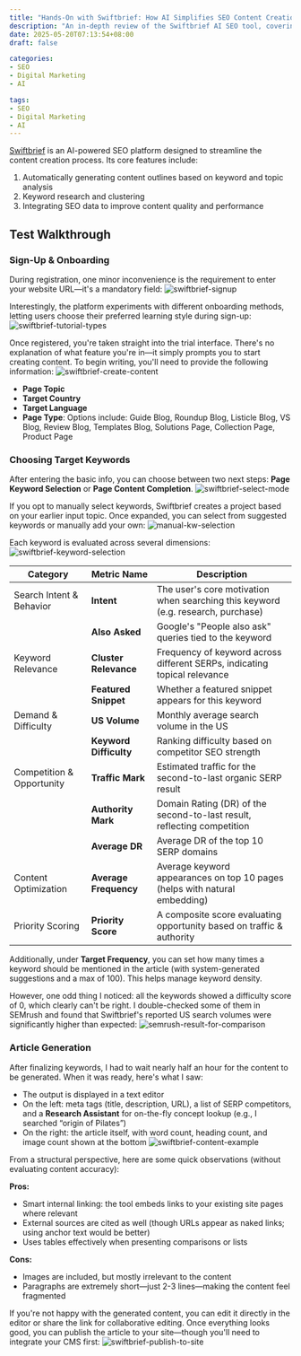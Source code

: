 ```yaml
---
title: "Hands-On with Swiftbrief: How AI Simplifies SEO Content Creation"
description: "An in-depth review of the Swiftbrief AI SEO tool, covering keyword research, content outlining, article generation, and publishing workflow."
date: 2025-05-20T07:13:54+08:00
draft: false

categories:
- SEO
- Digital Marketing
- AI

tags:
- SEO
- Digital Marketing
- AI
---
```



[Swiftbrief](https://www.swiftbrief.com/) is an AI-powered SEO platform designed to streamline the content creation process. Its core features include:

1. Automatically generating content outlines based on keyword and topic analysis
2. Keyword research and clustering
3. Integrating SEO data to improve content quality and performance


## Test Walkthrough

### Sign-Up & Onboarding

During registration, one minor inconvenience is the requirement to enter your website URL—it's a mandatory field:
![swiftbrief-signup](swiftbrief-signup.png)

Interestingly, the platform experiments with different onboarding methods, letting users choose their preferred learning style during sign-up:
![swiftbrief-tutorial-types](swiftbrief-tutorial-types.png)

Once registered, you're taken straight into the trial interface. There's no explanation of what feature you're in—it simply prompts you to start creating content.
To begin writing, you'll need to provide the following information:
![swiftbrief-create-content](swiftbrief-create-content.png)

* **Page Topic**
* **Target Country**
* **Target Language**
* **Page Type**:
  Options include: Guide Blog, Roundup Blog, Listicle Blog, VS Blog, Review Blog, Templates Blog, Solutions Page, Collection Page, Product Page


### Choosing Target Keywords

After entering the basic info, you can choose between two next steps: **Page Keyword Selection** or **Page Content Completion**.
![swiftbrief-select-mode](swiftbrief-select-mode.png)

If you opt to manually select keywords, Swiftbrief creates a project based on your earlier input topic. Once expanded, you can select from suggested keywords or manually add your own:
![manual-kw-selection](manual-kw-selection.png)

Each keyword is evaluated across several dimensions:
![swiftbrief-keyword-selection](swiftbrief-keyword-selection.png)

| Category                  | Metric Name            | Description                                                                      |
| ------------------------- | ---------------------- | -------------------------------------------------------------------------------- |
| Search Intent & Behavior  | **Intent**             | The user's core motivation when searching this keyword (e.g. research, purchase) |
|                           | **Also Asked**         | Google's "People also ask" queries tied to the keyword                           |
| Keyword Relevance         | **Cluster Relevance**  | Frequency of keyword across different SERPs, indicating topical relevance        |
|                           | **Featured Snippet**   | Whether a featured snippet appears for this keyword                              |
| Demand & Difficulty       | **US Volume**          | Monthly average search volume in the US                                          |
|                           | **Keyword Difficulty** | Ranking difficulty based on competitor SEO strength                              |
| Competition & Opportunity | **Traffic Mark**       | Estimated traffic for the second-to-last organic SERP result                     |
|                           | **Authority Mark**     | Domain Rating (DR) of the second-to-last result, reflecting competition          |
|                           | **Average DR**         | Average DR of the top 10 SERP domains                                            |
| Content Optimization      | **Average Frequency**  | Average keyword appearances on top 10 pages (helps with natural embedding)       |
| Priority Scoring          | **Priority Score**     | A composite score evaluating opportunity based on traffic & authority            |

Additionally, under **Target Frequency**, you can set how many times a keyword should be mentioned in the article (with system-generated suggestions and a max of 100). This helps manage keyword density.

However, one odd thing I noticed: all the keywords showed a difficulty score of 0, which clearly can't be right. I double-checked some of them in SEMrush and found that Swiftbrief's reported US search volumes were significantly higher than expected:
![semrush-result-for-comparison](semrush-result-for-comparison.png)



### Article Generation

After finalizing keywords, I had to wait nearly half an hour for the content to be generated. When it was ready, here's what I saw:

* The output is displayed in a text editor
* On the left: meta tags (title, description, URL), a list of SERP competitors, and a **Research Assistant** for on-the-fly concept lookup (e.g., I searched “origin of Pilates”)
* On the right: the article itself, with word count, heading count, and image count shown at the bottom
  ![swiftbrief-content-example](swiftbrief-content-example.png)

From a structural perspective, here are some quick observations (without evaluating content accuracy):

**Pros:**

* Smart internal linking: the tool embeds links to your existing site pages where relevant
* External sources are cited as well (though URLs appear as naked links; using anchor text would be better)
* Uses tables effectively when presenting comparisons or lists

**Cons:**

* Images are included, but mostly irrelevant to the content
* Paragraphs are extremely short—just 2-3 lines—making the content feel fragmented

If you're not happy with the generated content, you can edit it directly in the editor or share the link for collaborative editing. Once everything looks good, you can publish the article to your site—though you'll need to integrate your CMS first:
![swiftbrief-publish-to-site](swiftbrief-publish-to-site.png)

